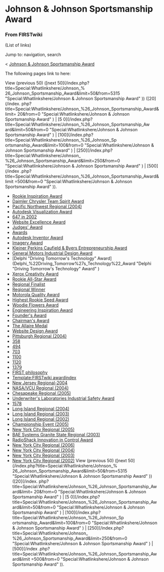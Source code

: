 # Johnson &amp; Johnson Sportsmanship Award

### From FIRSTwiki

(List of links)

Jump to: navigation, search

&lt; [Johnson &amp; Johnson Sportsmanship
Award](/index.php?title=Johnson_%26_Johnson_Sportsmanship_Award&redirect=no
"Johnson & Johnson Sportsmanship Award" )  

The following pages link to here:

View (previous 50) ([next 50](/index.php?title=Special:Whatlinkshere/Johnson_%
26_Johnson_Sportsmanship_Award&limit=50&from=5315
"Special:Whatlinkshere/Johnson & Johnson Sportsmanship Award" )) ([20](/index.
php?title=Special:Whatlinkshere/Johnson_%26_Johnson_Sportsmanship_Award&limit=
20&from=0 "Special:Whatlinkshere/Johnson & Johnson Sportsmanship Award" ) | [5
0](/index.php?title=Special:Whatlinkshere/Johnson_%26_Johnson_Sportsmanship_Aw
ard&limit=50&from=0 "Special:Whatlinkshere/Johnson & Johnson Sportsmanship
Award" ) | [100](/index.php?title=Special:Whatlinkshere/Johnson_%26_Johnson_Sp
ortsmanship_Award&limit=100&from=0 "Special:Whatlinkshere/Johnson & Johnson
Sportsmanship Award" ) | [250](/index.php?title=Special:Whatlinkshere/Johnson_
%26_Johnson_Sportsmanship_Award&limit=250&from=0
"Special:Whatlinkshere/Johnson & Johnson Sportsmanship Award" ) | [500](/index
.php?title=Special:Whatlinkshere/Johnson_%26_Johnson_Sportsmanship_Award&limit
=500&from=0 "Special:Whatlinkshere/Johnson & Johnson Sportsmanship Award" )).

  * [Rookie Inspiration Award](Rookie_Inspiration_Award "Rookie Inspiration Award" )
  * [Daimler Chrysler Team Spirit Award](Daimler_Chrysler_Team_Spirit_Award "Daimler Chrysler Team Spirit Award" )
  * [Pacific Northwest Regional (2004)](Pacific_Northwest_Regional_%282004%29 "Pacific Northwest Regional \(2004\)" )
  * [Autodesk Visualization Award](Autodesk_Visualization_Award "Autodesk Visualization Award" )
  * [647 in 2002](647_in_2002 "647 in 2002" )
  * [Website Excellence Award](Website_Excellence_Award "Website Excellence Award" )
  * [Judges' Award](Judges%27_Award "Judges' Award" )
  * [Awards](Awards "Awards" )
  * [Autodesk Inventor Award](Autodesk_Inventor_Award "Autodesk Inventor Award" )
  * [Imagery Award](Imagery_Award "Imagery Award" )
  * [Kleiner Perkins Caufield &amp; Byers Entrepreneurship Award](Kleiner_Perkins_Caufield_%26_Byers_Entrepreneurship_Award "Kleiner Perkins Caufield & Byers Entrepreneurship Award" )
  * [General Motors Industrial Design Award](General_Motors_Industrial_Design_Award "General Motors Industrial Design Award" )
  * [Delphi "Driving Tomorrow's Technology" Award](Delphi_%22Driving_Tomorrow%27s_Technology%22_Award "Delphi "Driving Tomorrow's Technology" Award" )
  * [Xerox Creativity Award](Xerox_Creativity_Award "Xerox Creativity Award" )
  * [Rookie All-Star Award](Rookie_All-Star_Award "Rookie All-Star Award" )
  * [Regional Finalist](Regional_Finalist "Regional Finalist" )
  * [Regional Winner](Regional_Winner "Regional Winner" )
  * [Motorola Quality Award](Motorola_Quality_Award "Motorola Quality Award" )
  * [Highest Rookie Seed Award](Highest_Rookie_Seed_Award "Highest Rookie Seed Award" )
  * [Woodie Flowers Award](Woodie_Flowers_Award "Woodie Flowers Award" )
  * [Engineering Inspiration Award](Engineering_Inspiration_Award "Engineering Inspiration Award" )
  * [Founder's Award](Founder%27s_Award "Founder's Award" )
  * [Chairman's Award](Chairman%27s_Award "Chairman's Award" )
  * [The Allaire Medal](The_Allaire_Medal "The Allaire Medal" )
  * [Website Design Award](Website_Design_Award "Website Design Award" )
  * [Pittsburgh Regional (2004)](Pittsburgh_Regional_%282004%29 "Pittsburgh Regional \(2004\)" )
  * [358](358 "358" )
  * [494](494 "494" )
  * [703](703 "703" )
  * [1100](1100 "1100" )
  * [1120](1120 "1120" )
  * [1379](1379 "1379" )
  * [FIRST philosophy](FIRST_philosophy "FIRST philosophy" )
  * [Template:FIRSTwiki awardindex](Template:FIRSTwiki_awardindex "Template:FIRSTwiki awardindex" )
  * [New Jersey Regional-2004](New_Jersey_Regional-2004 "New Jersey Regional-2004" )
  * [NASA/VCU Regional (2004)](NASA/VCU_Regional_%282004%29 "NASA/VCU Regional \(2004\)" )
  * [Chesapeake Regional (2005)](Chesapeake_Regional_%282005%29 "Chesapeake Regional \(2005\)" )
  * [Underwriter's Laboratories Industrial Safety Award](Underwriter%27s_Laboratories_Industrial_Safety_Award "Underwriter's Laboratories Industrial Safety Award" )
  * [1578](1578 "1578" )
  * [Long Island Regional (2004)](Long_Island_Regional_%282004%29 "Long Island Regional \(2004\)" )
  * [Long Island Regional (2003)](Long_Island_Regional_%282003%29 "Long Island Regional \(2003\)" )
  * [Long Island Regional (2002)](Long_Island_Regional_%282002%29 "Long Island Regional \(2002\)" )
  * [Championship Event (2005)](Championship_Event_%282005%29 "Championship Event \(2005\)" )
  * [New York City Regional (2005)](New_York_City_Regional_%282005%29 "New York City Regional \(2005\)" )
  * [BAE Systems Granite State Regional (2003)](BAE_Systems_Granite_State_Regional_%282003%29 "BAE Systems Granite State Regional \(2003\)" )
  * [RadioShack Innovation in Control Award](RadioShack_Innovation_in_Control_Award "RadioShack Innovation in Control Award" )
  * [New York City Regional (2006)](New_York_City_Regional_%282006%29 "New York City Regional \(2006\)" )
  * [New York City Regional (2004)](New_York_City_Regional_%282004%29 "New York City Regional \(2004\)" )
  * [New York City Regional (2003)](New_York_City_Regional_%282003%29 "New York City Regional \(2003\)" )
  * [New York City Regional (2002)](New_York_City_Regional_%282002%29 "New York City Regional \(2002\)" )
View (previous 50) ([next 50](/index.php?title=Special:Whatlinkshere/Johnson_%
26_Johnson_Sportsmanship_Award&limit=50&from=5315
"Special:Whatlinkshere/Johnson & Johnson Sportsmanship Award" )) ([20](/index.
php?title=Special:Whatlinkshere/Johnson_%26_Johnson_Sportsmanship_Award&limit=
20&from=0 "Special:Whatlinkshere/Johnson & Johnson Sportsmanship Award" ) | [5
0](/index.php?title=Special:Whatlinkshere/Johnson_%26_Johnson_Sportsmanship_Aw
ard&limit=50&from=0 "Special:Whatlinkshere/Johnson & Johnson Sportsmanship
Award" ) | [100](/index.php?title=Special:Whatlinkshere/Johnson_%26_Johnson_Sp
ortsmanship_Award&limit=100&from=0 "Special:Whatlinkshere/Johnson & Johnson
Sportsmanship Award" ) | [250](/index.php?title=Special:Whatlinkshere/Johnson_
%26_Johnson_Sportsmanship_Award&limit=250&from=0
"Special:Whatlinkshere/Johnson & Johnson Sportsmanship Award" ) | [500](/index
.php?title=Special:Whatlinkshere/Johnson_%26_Johnson_Sportsmanship_Award&limit
=500&from=0 "Special:Whatlinkshere/Johnson & Johnson Sportsmanship Award" )).

